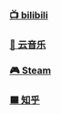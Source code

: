 ### [📺 bilibili](https://space.bilibili.com/196220308)
### [🎵 云音乐](https://y.music.163.com/m/user?id=7818048747)
### [🎮 Steam](https://steamcommunity.com/id/bexino/)
### [🟦 知乎](https://www.zhihu.com/people/85-98-97-23-91)